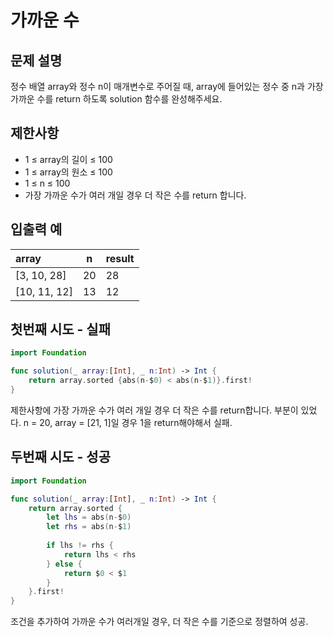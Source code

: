 # 가까운 수

## 문제 설명
정수 배열 array와 정수 n이 매개변수로 주어질 때, array에 들어있는 정수 중 n과 가장 가까운 수를 return 하도록 solution 함수를 완성해주세요.

## 제한사항
 - 1 ≤ array의 길이 ≤ 100
 - 1 ≤ array의 원소 ≤ 100
 - 1 ≤ n ≤ 100
 - 가장 가까운 수가 여러 개일 경우 더 작은 수를 return 합니다.

## 입출력 예
|array       |  n   |result|
|:-----      | :--: |:------|
|[3, 10, 28] |  20  |28|
|[10, 11, 12]|  13  |12|

## 첫번째 시도 - 실패
```Swift
import Foundation

func solution(_ array:[Int], _ n:Int) -> Int {
    return array.sorted {abs(n-$0) < abs(n-$1)}.first!
}
```
제한사항에 가장 가까운 수가 여러 개일 경우 더 작은 수를 return합니다. 부분이 있었다.
n = 20, array = [21, 1]일 경우 1을 return해야해서 실패.

## 두번째 시도 - 성공
```Swift
import Foundation

func solution(_ array:[Int], _ n:Int) -> Int {
    return array.sorted {
        let lhs = abs(n-$0)
        let rhs = abs(n-$1)
        
        if lhs != rhs {
            return lhs < rhs
        } else {
            return $0 < $1
        }
    }.first!
}
```
조건을 추가하여 가까운 수가 여러개일 경우, 더 작은 수를 기준으로 정렬하여 성공.